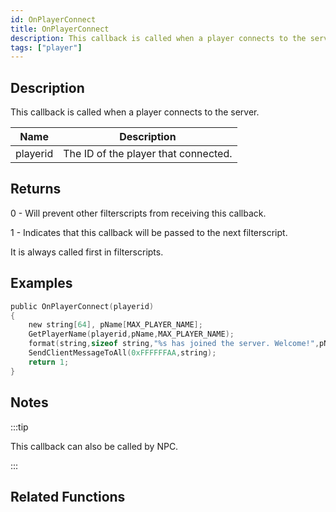```yaml
---
id: OnPlayerConnect
title: OnPlayerConnect
description: This callback is called when a player connects to the server.
tags: ["player"]
---
```


<TagLinks />

## Description

This callback is called when a player connects to the server.

| Name     | Description                          |
| -------- | ------------------------------------ |
| playerid | The ID of the player that connected. |

## Returns

0 - Will prevent other filterscripts from receiving this callback.

1 - Indicates that this callback will be passed to the next filterscript.

It is always called first in filterscripts.

## Examples

```c
public OnPlayerConnect(playerid)
{
    new string[64], pName[MAX_PLAYER_NAME];
    GetPlayerName(playerid,pName,MAX_PLAYER_NAME);
    format(string,sizeof string,"%s has joined the server. Welcome!",pName);
    SendClientMessageToAll(0xFFFFFFAA,string);
    return 1;
}
```

## Notes

:::tip

This callback can also be called by NPC.

:::

## Related Functions
